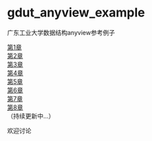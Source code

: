 # gdut_anyview_example
广东工业大学数据结构anyview参考例子  

[第1章](../gdut_anyview_example/chapter1/index.md)   
[第2章](../gdut_anyview_example/chapter2/index.md)  
[第3章](../gdut_anyview_example/chapter3/index.md)  
[第4章](../gdut_anyview_example/chapter4/index.md)  
[第5章](../gdut_anyview_example/chapter5/index.md)  
[第6章](../gdut_anyview_example/chapter6/index.md)  
[第7章](../gdut_anyview_example/chapter7/index.md)  
[第8章](../gdut_anyview_example/chapter8/index.md)  
（持续更新中...）  

欢迎讨论

